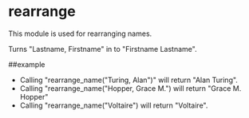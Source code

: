 # rearrange

This module is used for rearranging names.

Turns "Lastname, Firstname" in to "Firstname Lastname".

##example

  * Calling "rearrange_name("Turing, Alan")" will return "Alan Turing".
  * Calling "rearrange_name("Hopper, Grace M.") will return "Grace M. Hopper"
  * Calling "rearrange_name("Voltaire") will return "Voltaire". 
